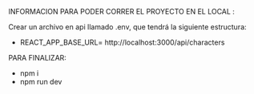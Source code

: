 INFORMACION PARA PODER CORRER EL PROYECTO EN EL LOCAL :

Crear un archivo en api llamado .env, que tendrá la siguiente estructura:
- REACT_APP_BASE_URL= http://localhost:3000/api/characters

PARA FINALIZAR:
 - npm i
 - npm run dev
